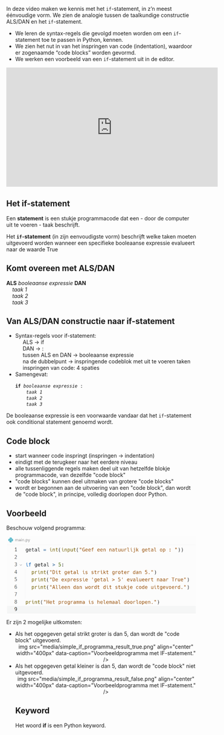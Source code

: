 In deze video maken we kennis met het <code>if</code>-statement, in z’n meest éénvoudige vorm. We zien de analogie tussen de taalkundige constructie ALS/DAN en het <code>if</code>-statement.

* We leren de syntax-regels die gevolgd moeten worden om een <code>if</code>-statement toe te passen in Python, kennen.
* We zien het nut in van het inspringen van code (indentation), waardoor er zogenaamde “code blocks” worden gevormd.
* We werken een voorbeeld van een <code>if</code>-statement uit in de editor.

<div align="center">
  <iframe width="560" height="315" src="https://www.youtube.com/embed/ykh3f7f9lFE" title="YouTube video player" frameborder="0" allow="accelerometer; autoplay; clipboard-write; encrypted-media; gyroscope; picture-in-picture; web-share" allowfullscreen></iframe>
</div>

## Het if-statement
<p>Een <b>statement</b> is een stukje programmacode dat een - door de computer uit te voeren - taak beschrijft.</p>
<p>Het <b><code>if</code>-statement</b> (in zijn eenvoudigste vorm) beschrijft welke taken moeten uitgevoerd worden wanneer een specifieke booleaanse expressie evalueert naar de waarde True</p>

## Komt overeen met ALS/DAN
<b>ALS</b> <i>booleaanse expressie</i> <b>DAN</b><br>
&nbsp;&nbsp;&nbsp; <i>taak 1</i> <br>
&nbsp;&nbsp;&nbsp; <i>taak 2</i> <br>
&nbsp;&nbsp;&nbsp; <i>taak 3</i> <br>

## Van ALS/DAN constructie naar if-statement
<ul>
  <li> Syntax-regels voor if-statement: <br>
    &nbsp;&nbsp;&nbsp;&nbsp; ALS → if <br>
    &nbsp;&nbsp;&nbsp;&nbsp; DAN → : <br>
    &nbsp;&nbsp;&nbsp;&nbsp; tussen ALS en DAN → booleaanse expressie <br>
    &nbsp;&nbsp;&nbsp;&nbsp; na de dubbelpunt → inspringende codeblok met uit te voeren taken <br>
    &nbsp;&nbsp;&nbsp;&nbsp; inspringen van code: 4 spaties <br>
  </li>
  <li> Samengevat:
    <pre><code><b>if</b> <i>booleaanse expressie</i> :
    <i>taak 1</i>
    <i>taak 2</i>
    <i>taak 3</i> </code></pre>
  </li>
</ul>

De booleaanse expressie is een voorwaarde vandaar dat het <code>if</code>-statement ook conditional statement genoemd wordt.

## Code block
* start wanneer code inspringt (inspringen → indentation)
* eindigt met de terugkeer naar het eerdere niveau
* alle tussenliggende regels maken deel uit van hetzelfde blokje programmacode, van dezelfde "code block"
* "code blocks" kunnen deel uitmaken van grotere "code blocks"
* wordt er begonnen aan de uitvoering van een "code block", dan wordt de "code block", in principe, volledig doorlopen door Python.

## Voorbeeld
Beschouw volgend programma:

<div align="center">
  <img src="media/simple_if_programma.png" align="center" width="500px" data-caption="Voorbeeldprogramma met IF-statement." />
</div>

Er zijn 2 mogelijke uitkomsten:

<ul>
  <li> Als het opgegeven getal strikt groter is dan 5, dan wordt de "code block" uitgevoerd.
    <div align="center">
      img src="media/simple_if_programma_result_true.png" align="center" width="400px" data-caption="Voorbeeldprogramma met IF-statement." />
    </div>
  </li>
  <li> Als het opgegeven getal kleiner is dan 5, dan wordt de "code block" niet uitgevoerd.
     <div align="center">
      img src="media/simple_if_programma_result_false.png" align="center" width="400px" data-caption="Voorbeeldprogramma met IF-statement." />
    </div>
  </li>

## Keyword
Het woord <b>if</b> is een Python keyword.
